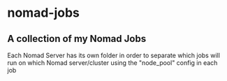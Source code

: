 # nomad-jobs
## A collection of my Nomad Jobs
Each Nomad Server has its own folder in order to separate which jobs will run on which Nomad server/cluster using the "node_pool" config in each job
